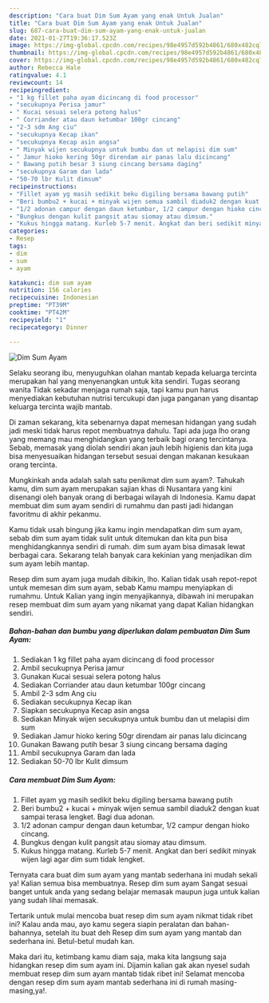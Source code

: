 ```yaml
---
description: "Cara buat Dim Sum Ayam yang enak Untuk Jualan"
title: "Cara buat Dim Sum Ayam yang enak Untuk Jualan"
slug: 687-cara-buat-dim-sum-ayam-yang-enak-untuk-jualan
date: 2021-01-27T19:36:17.523Z
image: https://img-global.cpcdn.com/recipes/98e4957d592b4861/680x482cq70/dim-sum-ayam-foto-resep-utama.jpg
thumbnail: https://img-global.cpcdn.com/recipes/98e4957d592b4861/680x482cq70/dim-sum-ayam-foto-resep-utama.jpg
cover: https://img-global.cpcdn.com/recipes/98e4957d592b4861/680x482cq70/dim-sum-ayam-foto-resep-utama.jpg
author: Rebecca Hale
ratingvalue: 4.1
reviewcount: 14
recipeingredient:
- "1 kg fillet paha ayam dicincang di food processor"
- "secukupnya Perisa jamur"
- " Kucai sesuai selera potong halus"
- " Corriander atau daun ketumbar 100gr cincang"
- "2-3 sdm Ang ciu"
- "secukupnya Kecap ikan"
- "secukupnya Kecap asin angsa"
- " Minyak wijen secukupnya untuk bumbu dan ut melapisi dim sum"
- " Jamur hioko kering 50gr direndam air panas lalu dicincang"
- " Bawang putih besar 3 siung cincang bersama daging"
- "secukupnya Garam dan lada"
- "50-70 lbr Kulit dimsum"
recipeinstructions:
- "Fillet ayam yg masih sedikit beku digiling bersama bawang putih"
- "Beri bumbu2 + kucai + minyak wijen semua sambil diaduk2 dengan kuat sampai terasa lengket. Bagi dua adonan."
- "1/2 adonan campur dengan daun ketumbar, 1/2 campur dengan hioko cincang."
- "Bungkus dengan kulit pangsit atau siomay atau dimsum."
- "Kukus hingga matang. Kurleb 5-7 menit. Angkat dan beri sedikit minyak wijen lagi agar dim sum tidak lengket."
categories:
- Resep
tags:
- dim
- sum
- ayam

katakunci: dim sum ayam 
nutrition: 156 calories
recipecuisine: Indonesian
preptime: "PT39M"
cooktime: "PT42M"
recipeyield: "1"
recipecategory: Dinner

---
```



![Dim Sum Ayam](https://img-global.cpcdn.com/recipes/98e4957d592b4861/680x482cq70/dim-sum-ayam-foto-resep-utama.jpg)

Selaku seorang ibu, menyuguhkan olahan mantab kepada keluarga tercinta merupakan hal yang menyenangkan untuk kita sendiri. Tugas seorang  wanita Tidak sekadar menjaga rumah saja, tapi kamu pun harus menyediakan kebutuhan nutrisi tercukupi dan juga panganan yang disantap keluarga tercinta wajib mantab.

Di zaman  sekarang, kita sebenarnya dapat memesan hidangan yang sudah jadi meski tidak harus repot membuatnya dahulu. Tapi ada juga lho orang yang memang mau menghidangkan yang terbaik bagi orang tercintanya. Sebab, memasak yang diolah sendiri akan jauh lebih higienis dan kita juga bisa menyesuaikan hidangan tersebut sesuai dengan makanan kesukaan orang tercinta. 



Mungkinkah anda adalah salah satu penikmat dim sum ayam?. Tahukah kamu, dim sum ayam merupakan sajian khas di Nusantara yang kini disenangi oleh banyak orang di berbagai wilayah di Indonesia. Kamu dapat membuat dim sum ayam sendiri di rumahmu dan pasti jadi hidangan favoritmu di akhir pekanmu.

Kamu tidak usah bingung jika kamu ingin mendapatkan dim sum ayam, sebab dim sum ayam tidak sulit untuk ditemukan dan kita pun bisa menghidangkannya sendiri di rumah. dim sum ayam bisa dimasak lewat berbagai cara. Sekarang telah banyak cara kekinian yang menjadikan dim sum ayam lebih mantap.

Resep dim sum ayam juga mudah dibikin, lho. Kalian tidak usah repot-repot untuk memesan dim sum ayam, sebab Kamu mampu menyiapkan di rumahmu. Untuk Kalian yang ingin menyajikannya, dibawah ini merupakan resep membuat dim sum ayam yang nikamat yang dapat Kalian hidangkan sendiri.

<!--inarticleads1-->

##### Bahan-bahan dan bumbu yang diperlukan dalam pembuatan Dim Sum Ayam:

1. Sediakan 1 kg fillet paha ayam dicincang di food processor
1. Ambil secukupnya Perisa jamur
1. Gunakan  Kucai sesuai selera potong halus
1. Sediakan  Corriander atau daun ketumbar 100gr cincang
1. Ambil 2-3 sdm Ang ciu
1. Sediakan secukupnya Kecap ikan
1. Siapkan secukupnya Kecap asin angsa
1. Sediakan  Minyak wijen secukupnya untuk bumbu dan ut melapisi dim sum
1. Sediakan  Jamur hioko kering 50gr direndam air panas lalu dicincang
1. Gunakan  Bawang putih besar 3 siung cincang bersama daging
1. Ambil secukupnya Garam dan lada
1. Sediakan 50-70 lbr Kulit dimsum




<!--inarticleads2-->

##### Cara membuat Dim Sum Ayam:

1. Fillet ayam yg masih sedikit beku digiling bersama bawang putih
1. Beri bumbu2 + kucai + minyak wijen semua sambil diaduk2 dengan kuat sampai terasa lengket. Bagi dua adonan.
1. 1/2 adonan campur dengan daun ketumbar, 1/2 campur dengan hioko cincang.
1. Bungkus dengan kulit pangsit atau siomay atau dimsum.
1. Kukus hingga matang. Kurleb 5-7 menit. Angkat dan beri sedikit minyak wijen lagi agar dim sum tidak lengket.




Ternyata cara buat dim sum ayam yang mantab sederhana ini mudah sekali ya! Kalian semua bisa membuatnya. Resep dim sum ayam Sangat sesuai banget untuk anda yang sedang belajar memasak maupun juga untuk kalian yang sudah lihai memasak.

Tertarik untuk mulai mencoba buat resep dim sum ayam nikmat tidak ribet ini? Kalau anda mau, ayo kamu segera siapin peralatan dan bahan-bahannya, setelah itu buat deh Resep dim sum ayam yang mantab dan sederhana ini. Betul-betul mudah kan. 

Maka dari itu, ketimbang kamu diam saja, maka kita langsung saja hidangkan resep dim sum ayam ini. Dijamin kalian gak akan nyesel sudah membuat resep dim sum ayam mantab tidak ribet ini! Selamat mencoba dengan resep dim sum ayam mantab sederhana ini di rumah masing-masing,ya!.

